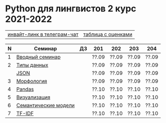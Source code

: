 # Python для лингвистов 2 курс 2021-2022

<table>
  <tr>
    <td> <a href="https://t.me/joinchat/3ymOTSrrEzphYzA6"> инвайт-линк в телеграм-чат </a> </td>
    <td> <a href="https://docs.google.com/spreadsheets/d/1wE8CO8QYmfnndG0Lcrq2adn2YKYzkZGyC6VqqpY13Jo/edit?usp=sharing"> таблица с оценками </a> </td>
  </tr>
</table>


| N  | Семинар     | ДЗ | 201 | 202 | 203 | 204 |
| -- | ----------- | -- | --- | --- | --- | --- |
| 1  | [Вводный семинар](https://github.com/hse-ling-python/seminars/blob/master/intro/course_intro_2021.ipynb) | | ??.09 | ??.09 | ??.09 | ??.09 |
| 2  | [Типы данных](https://github.com/hse-ling-python/seminars/blob/master/data_structures/data_structures_1(1).ipynb) | | ??.09 | ??.09 | ??.09 | ??.09 |
|| [JSON](https://github.com/hse-ling-python/seminars/blob/master/json_data/json_1.ipynb) | | ??.09 | ??.09 | ??.09 | ??.09 |
| 3  | [Морфология](https://github.com/hse-ling-python/seminars/blob/master/morphology/morphology_1.ipynb) | | ??.09 | ??.09 | ??.09 | ??.09 |
| 4  | [Pandas](https://github.com/hse-ling-python/seminars/blob/master/visualization/pandas.ipynb) | | ??.10 | ??.10 | ??.10 | ??.10 |
| 5  | [Визуализация](https://github.com/hse-ling-python/seminars/blob/master/visualization/visualization_1.ipynb) | | ??.10 | ??.10 | ??.10 | ??.10 |
| 6  | [Семантические модели](https://github.com/hse-ling-python/seminars/blob/master/vector_models/vector_models_20-21.ipynb) | | ??.10 | ??.10 | ??.10 | ??.10 |
| 7  | [TF-IDF](https://nbviewer.jupyter.org/github/hse-ling-python/seminars/blob/master/text_to_vector/TF-IDF.ipynb) | | ??.10 | ??.10 | ??.10 | ??.10 |

